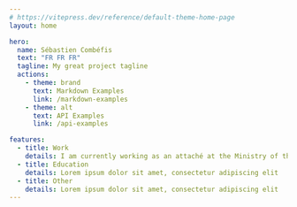 ```yaml
---
# https://vitepress.dev/reference/default-theme-home-page
layout: home

hero:
  name: Sébastien Combéfis
  text: "FR FR FR"
  tagline: My great project tagline
  actions:
    - theme: brand
      text: Markdown Examples
      link: /markdown-examples
    - theme: alt
      text: API Examples
      link: /api-examples

features:
  - title: Work
    details: I am currently working as an attaché at the Ministry of the Fédération Wallonie-Bruxelles (MFWB), an institution which implements Government policy, after approval by Parliament. I am also lecturing in several higher education institutions.
  - title: Education
    details: Lorem ipsum dolor sit amet, consectetur adipiscing elit
  - title: Other
    details: Lorem ipsum dolor sit amet, consectetur adipiscing elit
---
```


<style>
p.details {
  text-align: justify;
}
</style>
